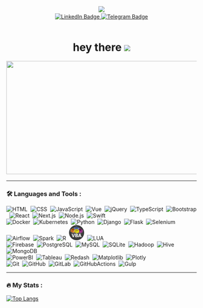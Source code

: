 <div id="header" align="center">
  <img src="https://media.giphy.com/media/wXTlDKOY0dFSfWU5cS/giphy.gif" width="200"/>
<!--   <img src="https://media.giphy.com/media/TmPb7vBn0bdJ9TMEhi/giphy.gif" width="200"/> -->
  <div id="badges">
    <a href="https://www.linkedin.com/in/pavel-kutergin">
      <img src="https://img.shields.io/badge/LinkedIn-blue?style=for-the-badge&logo=linkedin&logoColor=white" alt="LinkedIn Badge"/>
    </a>
    <a href="https://t.me/p_kutergin">
      <img src="https://img.shields.io/badge/Telegram-blue?style=for-the-badge&logo=telegram&logoColor=white" alt="Telegram Badge"/>
    </a>
  </div>
  <img src="https://komarev.com/ghpvc/?username=PSKutergin&style=flat-square&color=blue" alt=""/>
  <h1>
    hey there
    <img src="https://media.giphy.com/media/hvRJCLFzcasrR4ia7z/giphy.gif" width="30px"/>
  </h1>
</div>
<div align="center">
  <img src="https://media.giphy.com/media/dWesBcTLavkZuG35MI/giphy.gif" width="600" height="300"/>
</div>

<!--
**PSKutergin/PSKutergin** is a ✨ _special_ ✨ repository because its `README.md` (this file) appears on your GitHub profile.

Here are some ideas to get you started:

- 🔭 I’m currently working on ...
- 🌱 I’m currently learning ...
- 👯 I’m looking to collaborate on ...
- 🤔 I’m looking for help with ...
- 💬 Ask me about ...
- 📫 How to reach me: ...
- 😄 Pronouns: ...
- ⚡ Fun fact: ...
-->

---

### :hammer_and_wrench: Languages and Tools :
<div>
  <div>
    <img src="https://skillicons.dev/icons?i=html" title="HTML5" alt="HTML" width="40" height="40"/>&nbsp;
    <img src="https://skillicons.dev/icons?i=css"  title="CSS3" alt="CSS" width="40" height="40"/>&nbsp;
    <img src="https://skillicons.dev/icons?i=js" title="JavaScript" alt="JavaScript" width="40" height="40"/>&nbsp;
    <img src="https://skillicons.dev/icons?i=vue" title="Vue" alt="Vue" width="40" height="40"/>&nbsp;
    <img src="https://skillicons.dev/icons?i=jquery" title="jQuery" alt="jQuery" width="40" height="40"/>&nbsp;
    <img src="https://skillicons.dev/icons?i=ts" title="TypeScript" alt="TypeScript" width="40" height="40"/>&nbsp;
    <img src="https://skillicons.dev/icons?i=bootstrap" title="Bootstrap" alt="Bootstrap" width="40" height="40"/>&nbsp;
    <img src="https://skillicons.dev/icons?i=react" title="React" alt="React" width="40" height="40"/>&nbsp;
    <img src="https://skillicons.dev/icons?i=nextjs" title="Next.js" alt="Next.js" width="40" height="40"/>&nbsp;
    <img src="https://skillicons.dev/icons?i=nodejs" title="Node.js" alt="Node.js" width="40" height="40"/>&nbsp;
    <img src="https://skillicons.dev/icons?i=swift" title="Swift" alt="Swift" width="40" height="40"/>&nbsp;
  </div>
  <div>
    <img src="https://skillicons.dev/icons?i=docker" title="Docker" alt="Docker" width="40" height="40"/>&nbsp;
    <img src="https://skillicons.dev/icons?i=kubernetes" title="Kubernetes" alt="Kubernetes" width="40" height="40"/>&nbsp;
    <img src="https://skillicons.dev/icons?i=py" title="Python" alt="Python" width="40" height="40"/>&nbsp;
    <img src="https://skillicons.dev/icons?i=django" title="Django" alt="Django" width="40" height="40"/>&nbsp;
    <img src="https://skillicons.dev/icons?i=flask" title="Flask" alt="Flask" width="40" height="40"/>&nbsp;
    <img src="https://skillicons.dev/icons?i=selenium" title="Selenium" alt="Selenium" width="40" height="40"/>&nbsp;
    <img src="https://static-00.iconduck.com/assets.00/airflow-icon-512x512-tpr318yf.png" title="Airflow" alt="Airflow" width="40" height="40"/>&nbsp;
    <img src="https://cdn.icon-icons.com/icons2/2699/PNG/512/apache_spark_logo_icon_170560.png" title="Spark" alt="Spark" width="40" height="40"/>&nbsp;
    <img src="https://skillicons.dev/icons?i=r" title="R" alt="R" width="40" height="40"/>&nbsp;
    <img src="https://raw.githubusercontent.com/github/explore/71e4a0fc524fd1d7a0d9a940aa6b91f31458a87b/topics/vba/vba.png" title="VBA" alt="VBA" width="40" height="40"/>&nbsp;
    <img src="https://skillicons.dev/icons?i=lua" title="LUA" alt="LUA" width="40" height="40"/>&nbsp;
  </div>
  <div>
    <img src="https://skillicons.dev/icons?i=firebase" title="Firebase" alt="Firebase" width="40" height="40"/>&nbsp;
    <img src="https://skillicons.dev/icons?i=postgres" title="PostgreSQL" alt="PostgreSQL" width="40" height="40"/>&nbsp;
    <img src="https://skillicons.dev/icons?i=mysql" title="MySQL" alt="MySQL" width="40" height="40"/>&nbsp;
    <img src="https://skillicons.dev/icons?i=sqlite" title="SQLite" alt="SQLite" width="40" height="40"/>&nbsp;
    <img src="https://cdn.icon-icons.com/icons2/2699/PNG/512/apache_hadoop_logo_icon_169586.png" title="Hadoop" alt="Hadoop" width="40" height="40"/>&nbsp;
    <img src="https://cdn.icon-icons.com/icons2/2699/PNG/512/apache_hive_logo_icon_167867.png" title="Hive" alt="Hive" width="40" height="40"/>&nbsp;
    <img src="https://skillicons.dev/icons?i=mongodb" title="MongoDB" alt="MongoDB" width="40" height="40"/>&nbsp;
  </div>
  <div>
    <img src="https://www.pngmart.com/files/23/Power-Bi-Logo-PNG-File.png" title="PowerBI" alt="PowerBI" width="40" height="40"/>&nbsp;
    <img src="https://nextviewconsulting.com/sites/default/files/styles/large/public/icons/logo-tableau-cirkel.png" title="Tableau" alt="Tableau" width="40" height="40"/>&nbsp;
    <img src="https://asset.brandfetch.io/idmq1uuJbI/idWlbrYIGU.svg" title="Redash" alt="Redash" width="40" height="40"/>&nbsp;
    <img src="https://asset.brandfetch.io/idbyoKq4tZ/idvwpDn6Co.png" title="Matplotlib" alt="Matplotlib" width="40" height="40"/>&nbsp;
    <img src="https://asset.brandfetch.io/idwPNp71Xw/id642wtAgP.jpeg" title="Plotly" alt="Plotly" width="40" height="40"/>&nbsp;
  </div>
  <div>
    <img src="https://skillicons.dev/icons?i=git" title="Git" alt="Git" width="40" height="40"/>&nbsp;
    <img src="https://skillicons.dev/icons?i=github" title="GitHub" alt="GitHub" width="40" height="40"/>&nbsp;
    <img src="https://skillicons.dev/icons?i=gitlab" title="GitLab" alt="GitLab" width="40" height="40"/>&nbsp;
    <img src="https://skillicons.dev/icons?i=githubactions" title="GitHubActions" alt="GitHubActions" width="40" height="40"/>&nbsp;
    <img src="https://skillicons.dev/icons?i=gulp" title="Gulp" alt="Gulp" width="40" height="40"/>&nbsp;
  </div>
</div>

---

### :fire: My Stats :
<!-- [![GitHub Streak](http://github-readme-streak-stats.herokuapp.com?user=PSKutergin&theme=dark&background=000000)](https://git.io/streak-stats)
<br/> -->
[![Top Langs](https://github-readme-stats.vercel.app/api/top-langs/?username=PSKutergin&layout=compact&theme=vision-friendly-dark)](https://github.com/anuraghazra/github-readme-stats)

